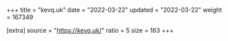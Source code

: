 +++
title = "kevq.uk"
date = "2022-03-22"
updated = "2022-03-22"
weight = 167349

[extra]
source = "https://kevq.uk/"
ratio = 5
size = 163
+++
